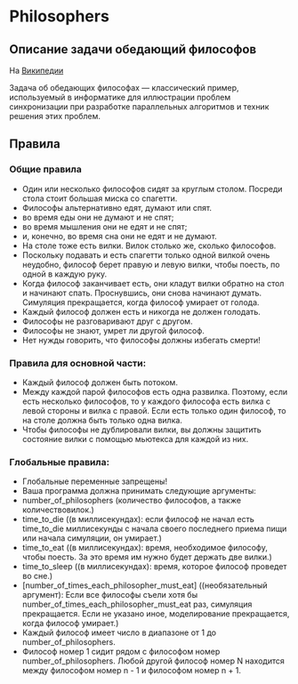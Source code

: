 # Philosophers
## Описание задачи обедающий философов
На [Википедии](https://ru.wikipedia.org/wiki/%D0%97%D0%B0%D0%B4%D0%B0%D1%87%D0%B0_%D0%BE%D0%B1_%D0%BE%D0%B1%D0%B5%D0%B4%D0%B0%D1%8E%D1%89%D0%B8%D1%85_%D1%84%D0%B8%D0%BB%D0%BE%D1%81%D0%BE%D1%84%D0%B0%D1%85)

Задача об обедающих философах — классический пример, используемый в информатике для иллюстрации проблем синхронизации при разработке параллельных алгоритмов и техник решения этих проблем.
## Правила
### Общие правила 
- Один или несколько философов сидят за круглым столом. Посреди стола стоит большая миска со спагетти.
- Философы альтернативно едят, думают или спят.
-  во время еды они не думают и не спят;
-  во время мышления они не едят и не спят;
-  и, конечно, во время сна они не едят и не думают.
- На столе тоже есть вилки. Вилок столько же, сколько философов.
- Поскольку подавать и есть спагетти только одной вилкой очень неудобно, философ берет правую и левую вилки, чтобы поесть, по одной в каждую руку.
- Когда философ заканчивает есть, они кладут вилки обратно на стол и начинают спать. Проснувшись, они снова начинают думать. Симуляция прекращается, когда философ умирает от голода.
- Каждый философ должен есть и никогда не должен голодать.
- Философы не разговаривают друг с другом.
- Философы не знают, умрет ли другой философ.
- Нет нужды говорить, что философы должны избегать смерти!
### Правила для основной части:
- Каждый философ должен быть потоком.
- Между каждой парой философов есть одна развилка. Поэтому, если есть несколько философов, то у каждого философа есть вилка с левой стороны и вилка с правой. Если есть только один философ, то на столе должна быть только одна вилка.
- Чтобы философы не дублировали вилки, вы должны защитить состояние вилки с помощью мьютекса для каждой из них.

### Глобальные правила:
-	Глобальные переменные запрещены!
-	Ваша программа должна принимать следующие аргументы:
- 	number_of_philosophers (количество философов, а также количествовилок.)
-   time_to_die ((в миллисекундах): если философ не начал есть time_to_die миллисекунды с начала своего последнего приема пищи или начала симуляции, он умирает.)
-   time_to_eat ((в миллисекундах): время, необходимое философу, чтобы поесть. За это время им нужно будет держать две вилки.)
-   time_to_sleep ((в миллисекундах): время, которое философ проведет во сне.)
-   [number_of_times_each_philosopher_must_eat] ((необязательный аргумент): Если все философы съели хотя бы number_of_times_each_philosopher_must_eat раз, симуляция прекращается. Если не указано иное, моделирование прекращается, когда философ умирает.)
- Каждый философ имеет число в диапазоне от 1 до number_of_philosophers.
- Философ номер 1 сидит рядом с философом номер number_of_philosophers. Любой другой философ номер N находится между философом номер n - 1 и философом номер n + 1.
